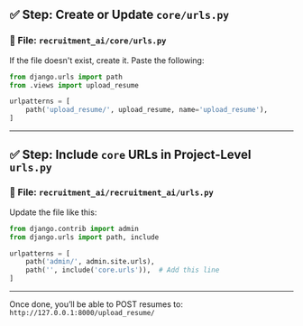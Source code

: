 ## ✅ Step: Create or Update `core/urls.py`

### 📄 File: `recruitment_ai/core/urls.py`

If the file doesn't exist, create it. Paste the following:

```python
from django.urls import path
from .views import upload_resume

urlpatterns = [
    path('upload_resume/', upload_resume, name='upload_resume'),
]
```

---

## ✅ Step: Include `core` URLs in Project-Level `urls.py`

### 📄 File: `recruitment_ai/recruitment_ai/urls.py`

Update the file like this:

```python
from django.contrib import admin
from django.urls import path, include

urlpatterns = [
    path('admin/', admin.site.urls),
    path('', include('core.urls')),  # Add this line
]
```

---

Once done, you’ll be able to POST resumes to:
`http://127.0.0.1:8000/upload_resume/`

